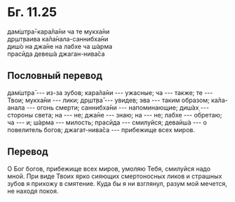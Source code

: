 # Бг. 11.25
дам̇шт̣ра̄-кара̄ла̄ни ча те мукха̄ни<br/>
др̣шт̣ваива ка̄ла̄нала-саннибха̄ни<br/>
диш́о на джа̄не на лабхе ча ш́арма<br/>
прасӣда девеш́а джаган-нива̄са
## Пословный перевод

дам̇шт̣ра̄ --- из-за зубов; кара̄ла̄ни --- ужасные; ча --- также; те ---
Твои; мукха̄ни --- лики; др̣шт̣ва̄ --- увидев; эва --- таким образом;
ка̄ла-анала --- огонь смерти; саннибха̄ни --- напоминающие; диш́ах̣ ---
стороны света; на --- не; джа̄не --- знаю; на --- не; лабхе --- обретаю;
ча --- и; ш́арма --- милость; прасӣда --- смилуйся; деваӣш́а --- о
повелитель богов; джагат-нива̄са --- прибежище всех миров.

## Перевод

О Бог богов, прибежище всех миров, умоляю Тебя, смилуйся надо мной. При
виде Твоих ярко сияющих смертоносных ликов и страшных зубов я прихожу в
смятение. Куда бы я ни взглянул, разум мой мечется, не находя покоя.
